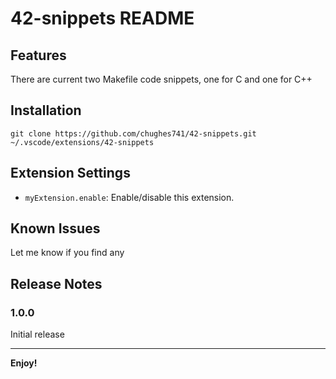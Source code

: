 # 42-snippets README

## Features

There are current two Makefile code snippets, one for C and one for C++

## Installation
```git clone https://github.com/chughes741/42-snippets.git ~/.vscode/extensions/42-snippets```


## Extension Settings

* `myExtension.enable`: Enable/disable this extension.

## Known Issues

Let me know if you find any

## Release Notes

### 1.0.0

Initial release

---

**Enjoy!**

